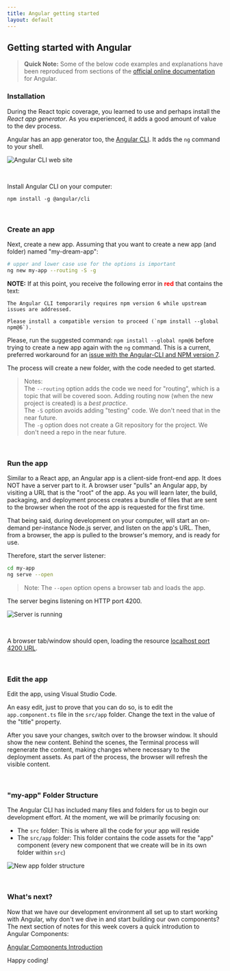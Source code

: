 ```yaml
---
title: Angular getting started
layout: default
---
```


## Getting started with Angular

> **Quick Note:** Some of the below code examples and explanations have been reproduced from sections of the [official online documentation](https://angular.io/) for Angular. 

### Installation

During the React topic coverage, you learned to use and perhaps install the *React app generator*. As you experienced, it adds a good amount of value to the dev process.

Angular has an app generator too, the [Angular CLI](https://cli.angular.io/). It adds the `ng` command to your shell. 

![Angular CLI web site](/media/angular-cli-web-site.png)

<br>

Install Angular CLI on your computer:

```text
npm install -g @angular/cli
```

<br>

### Create an app

Next, create a new app. Assuming that you want to create a new app (and folder) named "my-dream-app":

```bash
# upper and lower case use for the options is important
ng new my-app --routing -S -g
```

**NOTE:** If at this point, you receive the following error in <span style="color:red; font-weight: bold">red</span> that contains the text:


```
The Angular CLI temporarily requires npm version 6 while upstream issues are addressed.

Please install a compatible version to proceed (`npm install --global npm@6`).
```


Please, run the suggested command: `npm install --global npm@6` before trying to create a new app again with the `ng` command.  This is a current, preferred workaround for an [issue with the Angular-CLI and NPM version 7](https://github.com/angular/angular-cli/issues/19957).


The process will create a new folder, with the code needed to get started.

> Notes:  
> The `--routing` option adds the code we need for "routing", which is a topic that will be covered soon. Adding routing now (when the new project is created) is a *best practice*.  
> The `-S` option avoids adding "testing" code. We don't need that in the near future.  
> The `-g` option does not create a Git repository for the project. We don't need a repo in the near future.

<br>

### Run the app

Similar to a React app, an Angular app is a client-side front-end app. It does NOT have a server part to it. A browser user "pulls" an Angular app, by visiting a URL that is the "root" of the app. As you will learn later, the build, packaging, and deployment process creates a bundle of files that are sent to the browser when the root of the app is requested for the first time. 

That being said, during development on your computer, will start an on-demand per-instance Node.js server, and listen on the app's URL. Then, from a browser, the app is pulled to the browser's memory, and is ready for use. 

Therefore, start the server listener:

```bash
cd my-app
ng serve --open
```

> Note: The `--open` option opens a browser tab and loads the app. 

The server begins listening on HTTP port 4200. 

![Server is running](/media/angular-server-process.png)

<br>

A browser tab/window should open, loading the resource [localhost port 4200 URL](http://localhost:4200/). 

<br>

### Edit the app

Edit the app, using Visual Studio Code.

An easy edit, just to prove that you can do so, is to edit the `app.component.ts` file in the `src/app` folder. Change the text in the value of the "title" property. 

After you save your changes, switch over to the browser window. It should show the new content. Behind the scenes, the Terminal process will regenerate the content, making changes where necessary to the deployment assets. As part of the process, the browser will refresh the visible content.


<br>

### "my-app" Folder Structure

The Angular CLI has included many files and folders for us to begin our development effort. At the moment, we will be primarily focusing on:  

* The `src` folder: This is where all the code for your app will reside
* The `src/app` folder:  This folder contains the code assets for the "app" component (every new component that we create will be in its own folder within `src`)

![New app folder structure](/media/angular-cli-project-structure-2.png)

<br>

### What's next?

Now that we have our development environment all set up to start working with Angular, why don't we dive in and start building our own components?  The next section of notes for this week covers a quick introdution to Angular Components:

[Angular Components Introduction](angular-components-1)

Happy coding!

<br>
